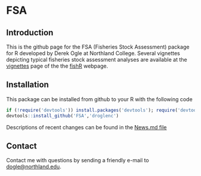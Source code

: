 FSA
===

## Introduction
This is the github page for the FSA (Fisheries Stock Assessment) package for R developed by Derek Ogle at Northland College.  Several vignettes depicting typical fisheries stock assessment analyses are available at the <a href="http://fishr.wordpress.com/vignettes/" target="_blank">vignettes</a> page of the the <a href="http://fishr.wordpress.com/" target="_blank">fishR</a> webpage.

## Installation
This package can be installed from github to your R with the following code

```r
if (!require('devtools')) install.packages('devtools'); require('devtools')
devtools::install_github('FSA','droglenc')
```

Descriptions of recent changes can be found in the [News.md file](https://github.com/droglenc/FSA/blob/master/NEWS.md)

## Contact
Contact me with questions by sending a friendly e-mail to <dogle@northland.edu>.

